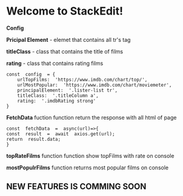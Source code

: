 # Welcome to StackEdit!


**Config**

**Pricipal Element** - elemet that contains all tr's tag


**titleClass** - class that contains the title of films 


**rating** - class that contains rating films 




    const  config  = {
	    urlTopFilms:  'https://www.imdb.com/chart/top/',
	    urlMostPopular:  'https://www.imdb.com/chart/moviemeter',
	    principalElement:  '.lister-list tr',
	    titleClass:  '.titleColumn a',
	    rating:  '.imdbRating strong'
    }

**FetchData** fuction 
function return the response with all html of page

    const  fetchData  =  async(url)=>{
    const  result  =  await  axios.get(url);
    return  result.data;
    }

**topRateFilms** function 
function show topFilms with rate on console

**mostPopulrFilms**
function returns most popular films on console



## NEW FEATURES IS COMMING SOON 
